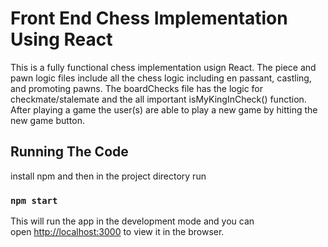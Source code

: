 # Front End Chess Implementation Using React

This is a fully functional chess implementation usign React.  The piece and pawn logic files include all the chess logic including en passant, castling, and promoting pawns.  The boardChecks file has the logic for checkmate/stalemate and the all important isMyKingInCheck() function.  After playing a game the user(s) are able to play a new game by hitting the new game button.

## Running The Code
install npm and then in the project directory run
### `npm start`

This will run the app in the development mode and you can \
open [http://localhost:3000](http://localhost:3000) to view it in the browser.
